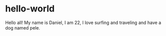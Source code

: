 # hello-world

Hello all! My name is Daniel, I am 22, I love surfing and traveling and have a dog named pele.
